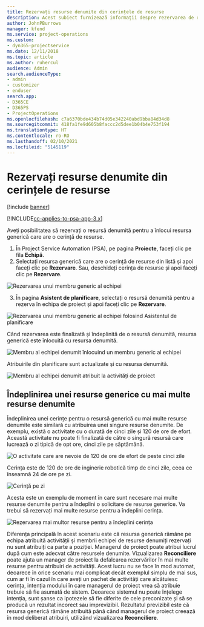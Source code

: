 ```yaml
---
title: Rezervați resurse denumite din cerințele de resurse
description: Acest subiect furnizează informații despre rezervarea de resurse denumite pentru o cerință de resurse generice.
author: JohnPBurrows
manager: kfend
ms.service: project-operations
ms.custom:
- dyn365-projectservice
ms.date: 12/11/2018
ms.topic: article
ms.author: ruhercul
audience: Admin
search.audienceType:
- admin
- customizer
- enduser
search.app:
- D365CE
- D365PS
- ProjectOperations
ms.openlocfilehash: c7a6370bde434b74d05e342240abd9bba84d34d8
ms.sourcegitcommit: 418fa1fe9d605b8faccc2d5dee1b04b4e753f194
ms.translationtype: HT
ms.contentlocale: ro-RO
ms.lasthandoff: 02/10/2021
ms.locfileid: "5145119"
---
```

# <a name="book-named-resources-from-resource-requirements"></a>Rezervați resurse denumite din cerințele de resurse

[!include [banner](../includes/psa-now-project-operations.md)]

[!INCLUDE[cc-applies-to-psa-app-3.x](../includes/cc-applies-to-psa-app-3x.md)]

Aveți posibilitatea să rezervați o resursă denumită pentru a înlocui resursa generică care are o cerință de resurse.

1. În Project Service Automation (PSA), pe pagina **Proiecte**, faceți clic pe fila **Echipă**.
2. Selectați resursa generică care are o cerință de resurse din listă și apoi faceți clic pe **Rezervare**. Sau, deschideți cerința de resurse și apoi faceți clic pe **Rezervare**.


![Rezervarea unui membru generic al echipei](media/RM-how-to-14.png)


3. În pagina **Asistent de planificare**, selectați o resursă denumită pentru a rezerva în echipa de proiect și apoi faceți clic pe **Rezervare**.

![Rezervarea unui membru generic al echipei folosind Asistentul de planificare](media/RM-how-to-15.png)

Când rezervarea este finalizată și îndeplinită de o resursă denumită, resursa generică este înlocuită cu resursa denumită.

![Membru al echipei denumit înlocuind un membru generic al echipei](media/RM-how-to-16.png)

Atribuirile din planificare sunt actualizate și cu resursa denumită.

![Membru al echipei denumit atribuit la activități de proiect](media/RM-how-to-17.png)

## <a name="fulfill-a-generic-resource-with-multiple-named-resources"></a>Îndeplinirea unei resurse generice cu mai multe resurse denumite
Îndeplinirea unei cerințe pentru o resursă generică cu mai multe resurse denumite este similară cu atribuirea unei singure resurse denumite. De exemplu, există o activitate cu o durată de cinci zile și 120 de ore de efort. Această activitate nu poate fi finalizată de către o singură resursă care lucrează o zi tipică de opt ore, cinci zile pe săptămână. 

![O activitate care are nevoie de 120 de ore de efort de peste cinci zile](media/RM-how-to-21.png)

Cerința este de 120 de ore de inginerie robotică timp de cinci zile, ceea ce înseamnă 24 de ore pe zi.

![Cerință pe zi](media/RM-how-to-22.png)

Acesta este un exemplu de moment în care sunt necesare mai multe resurse denumite pentru a îndeplini o solicitare de resurse generice. Va trebui să rezervați mai multe resurse pentru a îndeplini cerința.

![Rezervarea mai multor resurse pentru a îndeplini cerința](media/RM-how-to-23.png)

Diferența principală în acest scenariu este că resursa generică rămâne pe echipa atribuită activității și membrii echipei de resurse denumiți rezervați nu sunt atribuiți ca parte a poziției. Managerul de proiect poate atribui lucrul după cum este adecvat către resursele denumite. Vizualizarea **Reconciliere** poate ajuta un manager de proiect la defalcarea rezervărilor în mai multe resurse pentru atribuiri de activități. Acest lucru nu se face în mod automat, deoarece în orice scenariu mai complicat decât exemplul simplu de mai sus, cum ar fi în cazul în care aveți un pachet de activități care alcătuiesc cerința, intenția modului în care managerul de proiect vrea să atribuie trebuie să fie asumată de sistem. Deoarece sistemul nu poate înțelege intenția, sunt șanse ca ipotezele să fie diferite de cele preconizate și să se producă un rezultat incorect sau imprevizibil. Rezultatul previzibil este că resursa generică rămâne atribuită până când managerul de proiect creează în mod deliberat atribuiri, utilizând vizualizarea **Reconciliere**.


